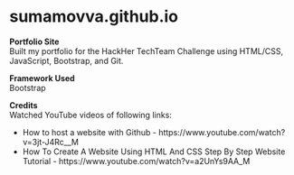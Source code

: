 # sumamovva.github.io

<b>Portfolio Site</b>
<br>
Built my portfolio for the HackHer TechTeam Challenge using HTML/CSS, JavaScript, Bootstrap, and Git.

<b>Framework Used</b>
<br>
Bootstrap

<b>Credits</b>
<br>
Watched YouTube videos of following links:
<ul>
    <li> How to host a website with Github - https://www.youtube.com/watch?v=3jt-J4Rc__M </li>
    <li> How To Create A Website Using HTML And CSS Step By Step Website Tutorial - https://www.youtube.com/watch?v=a2UnYs9AA_M </li>
</ul>


